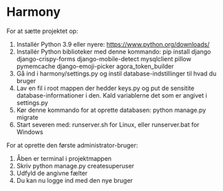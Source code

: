 # Harmony

For at sætte projektet op:
1. Installér Python 3.9 eller nyere: https://www.python.org/downloads/
2. Installér Python biblioteker med denne kommando: pip install django django-crispy-forms django-mobile-detect mysqlclient pillow pymemcache django-emoji-picker agora_token_builder
3. Gå ind i harmony/settings.py og instil database-indstillinger til hvad du bruger
4. Lav en fil i root mappen der hedder keys.py og put de sensitite database-informationer i den. Kald variablerne det som er angivet i settings.py
5. Kør denne kommando for at oprette databasen:  python manage.py migrate
6. Start severen med: runserver.sh for Linux, eller runserver.bat for Windows

For at oprette den første administrator-bruger:
1. Åben er terminal i projektmappen
2. Skriv python manage.py createsuperuser
3. Udfyld de angivne fælter
4. Du kan nu logge ind med den nye bruger
